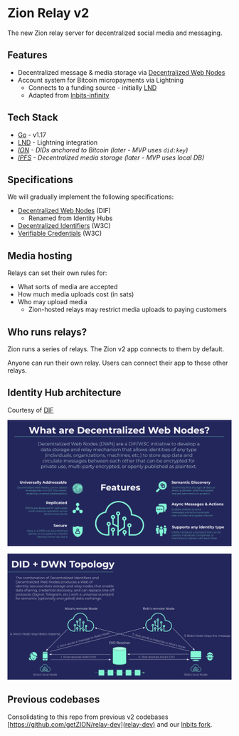 # Zion Relay v2

The new Zion relay server for decentralized social media and messaging.

## Features
- Decentralized message & media storage via [Decentralized Web Nodes](https://identity.foundation/decentralized-web-node/spec/)
- Account system for Bitcoin micropayments via Lightning
  - Connects to a funding source - initially [LND](https://github.com/lightningnetwork/lnd)
  - Adapted from [lnbits-infinity](https://github.com/lnbits/lnbits-infinity)

## Tech Stack
- [Go](https://go.dev/) - v1.17
- [LND](https://github.com/lightningnetwork/lnd) - Lightning integration
- _[ION](https://identity.foundation/ion/) - DIDs anchored to Bitcoin (later - MVP uses `did:key`)_
- _[IPFS](https://docs.ipfs.io/concepts/what-is-ipfs/) - Decentralized media storage (later - MVP uses local DB)_

## Specifications
We will gradually implement the following specifications:
- [Decentralized Web Nodes](https://identity.foundation/decentralized-web-node/spec/) (DIF)
  - Renamed from Identity Hubs
- [Decentralized Identifiers](https://www.w3.org/TR/did-core/) (W3C)
- [Verifiable Credentials](https://www.w3.org/TR/vc-data-model/) (W3C)

## Media hosting

Relays can set their own rules for:

- What sorts of media are accepted
- How much media uploads cost (in sats)
- Who may upload media
  - Zion-hosted relays may restrict media uploads to paying customers

## Who runs relays?

Zion runs a series of relays. The Zion v2 app connects to them by default.

Anyone can run their own relay. Users can connect their app to these other relays.

## Identity Hub architecture

Courtesy of [DIF](https://identity.foundation/)

![What are Decentralized Web Nodes?](docs/images/dwn1.png)

![DID + DWN Topology](docs/images/dwn2.png)

## Previous codebases

Consolidating to this repo from previous v2 codebases [https://github.com/getZION/relay-dev](relay-dev) and our [lnbits fork](https://github.com/getZION/lnbits-infinity).
